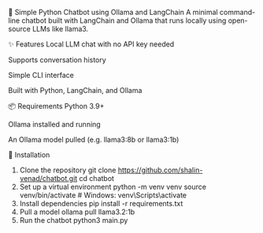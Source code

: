 🧠 Simple Python Chatbot using Ollama and LangChain
A minimal command-line chatbot built with LangChain and Ollama that runs locally using open-source LLMs like llama3.

✨ Features
Local LLM chat with no API key needed

Supports conversation history

Simple CLI interface

Built with Python, LangChain, and Ollama

📦 Requirements
Python 3.9+

Ollama installed and running

An Ollama model pulled (e.g. llama3:8b or llama3:1b)

🚀 Installation
1. Clone the repository
git clone https://github.com/shalin-venad/chatbot.git
cd chatbot
2. Set up a virtual environment
 python -m venv venv
source venv/bin/activate  # Windows: venv\Scripts\activate
3. Install dependencies
   pip install -r requirements.txt
4. Pull a model
   ollama pull llama3.2:1b
5. Run the chatbot
   python3 main.py

